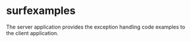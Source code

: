 surfexamples
============

The server application provides the exception handling code examples to the client application.

